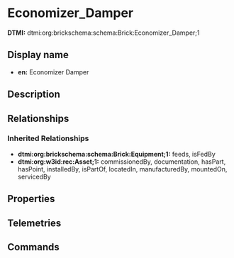 # Economizer_Damper
**DTMI:** dtmi:org:brickschema:schema:Brick:Economizer_Damper;1
## Display name
- **en:** Economizer Damper
## Description
## Relationships
### Inherited Relationships
* **dtmi:org:brickschema:schema:Brick:Equipment;1:** feeds, isFedBy
* **dtmi:org:w3id:rec:Asset;1:** commissionedBy, documentation, hasPart, hasPoint, installedBy, isPartOf, locatedIn, manufacturedBy, mountedOn, servicedBy
## Properties
## Telemetries
## Commands
